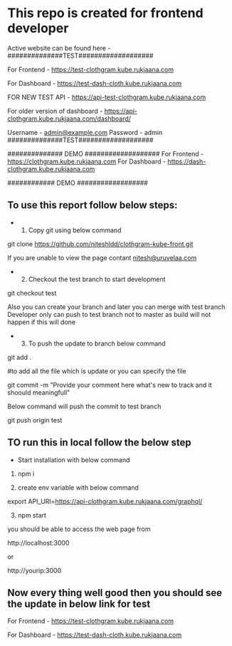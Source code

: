 # This repo is created for frontend developer 

Active website can be found here - 
##############TEST###################

For Frontend - https://test-clothgram.kube.rukjaana.com

For Dashboard - https://test-dash-cloth.kube.rukjaana.com

FOR NEW TEST API - https://api-test-clothgram.kube.rukjaana.com

For older version of dashboard - https://api-clothgram.kube.rukjaana.com/dashboard/

Username - admin@example.com
Password - admin
##############TEST###################

############## DEMO ###################
For Frontend - https://clothgram.kube.rukjaana.com
For Dashboard - https://dash-clothgram.kube.rukjaana.com

############ DEMO ##################
## To use this report follow below steps:

- 1) Copy git using below command 

git clone https://github.com/niteshldd/clothgram-kube-front.git

If you are unable to view the page contant nitesh@uruvelaa.com 

- 2) Checkout the test branch to start development 

git checkout test 

Also you can create your branch and later you can merge with test branch 
Developer only can push to test branch not to master as build will not happen if this will done 

- 3) To push the update to branch below command 

git add . 

#to add all the file which is update or you can specify the file 

git commit -m "Provide your comment here what's new to track and it shoould meaningfull"

Below command will push the commit to test branch

git push origin test 

## TO run this in local follow the below step 

- Start installation with below command 

1) npm i 

2) create env variable with below command 

export API_URI=https://api-clothgram.kube.rukjaana.com/graphql/

3) npm start 

you should be able to access the web page from 

http://localhost:3000

or 

http://yourip:3000

## Now every thing well good then you should see the update in below link for test 

For Frontend - https://test-clothgram.kube.rukjaana.com

For Dashboard - https://test-dash-cloth.kube.rukjaana.com